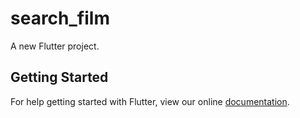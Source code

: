 # search_film

A new Flutter project.

## Getting Started

For help getting started with Flutter, view our online
[documentation](https://flutter.io/).
